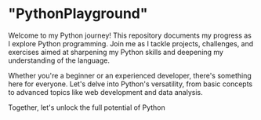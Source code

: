 # "PythonPlayground"

Welcome to my Python journey! This repository documents my progress as I explore Python programming. Join me as I tackle projects, challenges, and exercises aimed at sharpening my Python skills and deepening my understanding of the language.

Whether you're a beginner or an experienced developer, there's something here for everyone. Let's delve into Python's versatility, from basic concepts to advanced topics like web development and data analysis.

Together, let's unlock the full potential of Python 